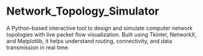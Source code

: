 # Network_Topology_Simulator
A Python-based interactive tool to design and simulate computer network topologies with live packet flow visualization. Built using Tkinter, NetworkX, and Matplotlib, it helps understand routing, connectivity, and data transmission in real time.

